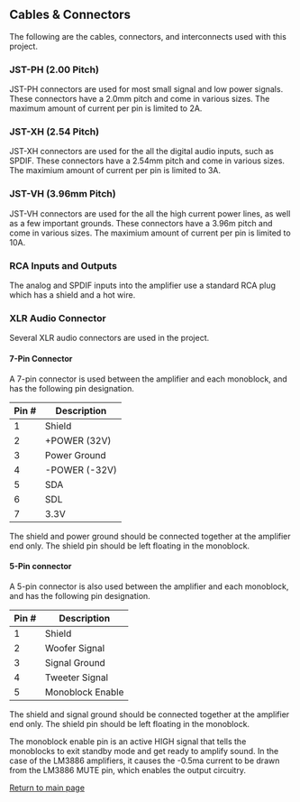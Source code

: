 ## Cables & Connectors

The following are the cables, connectors, and interconnects used with this project.

### JST-PH (2.00 Pitch)

JST-PH connectors are used for most small signal and low power signals. These connectors have a 2.0mm pitch and come in various sizes.  The maximum amount of current per pin is limited to 2A.

### JST-XH (2.54 Pitch)

JST-XH connectors are used for the all the digital audio inputs, such as SPDIF. These connectors have a 2.54mm pitch and come in various sizes.  The maximium amount of current per pin is limited to 3A.

### JST-VH (3.96mm Pitch)

JST-VH connectors are used for the all the high current power lines, as well as a few important grounds. These connectors have a 3.96m pitch and come in various sizes. The maximium amount of current per pin is limited to 10A.

### RCA Inputs and Outputs

The analog and SPDIF inputs into the amplifier use a standard RCA plug which has a shield and a hot wire. 

### XLR Audio Connector

Several XLR audio connectors are used in the project.  

#### 7-Pin Connector

A 7-pin connector is used between the amplifier and each monoblock, and has the following pin designation.

| Pin # | Description |
| ----- | ----------- |
| 1 | Shield |
| 2 | +POWER (32V) |
| 3 | Power Ground |
| 4 | -POWER (-32V) |
| 5 | SDA |
| 6 | SDL |
| 7 | 3.3V |

The shield and power ground should be connected together at the amplifier end only. The shield pin should be left floating in the monoblock.

#### 5-Pin connector

A 5-pin connector is also used between the amplifier and each monoblock, and has the following pin designation.

| Pin # | Description |
| ----- | ----------- |
| 1 | Shield |
| 2 | Woofer Signal |
| 3 | Signal Ground |
| 4 | Tweeter Signal |
| 5 | Monoblock Enable |

The shield and signal ground should be connected together at the amplifier end only.  The shield pin should be left floating in the monoblock.

The monoblock enable pin is an active HIGH signal that tells the monoblocks to exit standby mode and get ready to amplify sound.  In the case of the LM3886 amplifiers, it causes the -0.5ma current to be drawn from the LM3886 MUTE pin, which enables the output circuitry.

[Return to main page](/)

